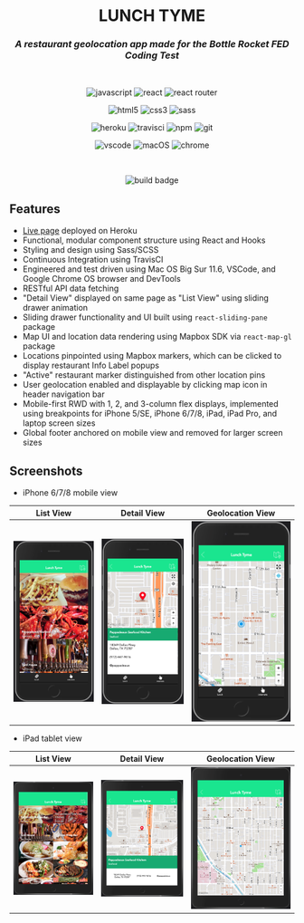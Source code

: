 <h1 align="center">LUNCH TYME</h1>

<h3 align="center" style="font-style: italic;">A restaurant geolocation app made for the Bottle Rocket FED Coding Test</h2>
<br>

<p align="center">
  <img src="https://img.shields.io/badge/javascript%20-%23323330.svg?&style=for-the-badge&logo=javascript&logoColor=%23F7DF1E" alt="javascript"/>
  <img src="https://img.shields.io/badge/react%20-%2320232a.svg?&style=for-the-badge&logo=react&logoColor=%2361DAFB" alt="react"/>
  <img src="https://img.shields.io/badge/React_Router-CA4245?style=for-the-badge&logo=react-router&logoColor=white" alt="react router"/>
</p>
<p align="center">
  <img src="https://img.shields.io/badge/html5%20-%23E34F26.svg?&style=for-the-badge&logo=html5&logoColor=white" alt="html5"/>
  <img src="https://img.shields.io/badge/css3%20-%231572B6.svg?&style=for-the-badge&logo=css3&logoColor=white" alt="css3"/>
  <img src="https://img.shields.io/badge/SASS%20-hotpink.svg?&style=for-the-badge&logo=SASS&logoColor=white" alt="sass"/>
</p>
<p align="center">
  <img src="https://img.shields.io/badge/Heroku-430098?style=for-the-badge&logo=heroku&logoColor=white" alt="heroku"/>
  <img src="https://img.shields.io/badge/travisci%20-%232B2F33.svg?&style=for-the-badge&logo=travis&logoColor=white" alt="travisci"/>
  <img src="https://img.shields.io/badge/npm-%23cb0000.svg?logo=npm&logoColor=white&style=for-the-badge" alt="npm" />
  <img src="https://img.shields.io/badge/git-%23F05033.svg?style=for-the-badge&logo=git&logoColor=white" alt="git" />
</p>
<p align="center">
  <img src="https://img.shields.io/badge/Visual%20Studio%20Code-0078d7.svg?style=for-the-badge&logo=visual-studio-code&logoColor=white" alt="vscode" />
  <img src="https://img.shields.io/badge/mac%20os-000000?style=for-the-badge&logo=macos&logoColor=F0F0F0" alt="macOS"/>
  <img src="https://img.shields.io/badge/Google%20Chrome-4285F4?style=for-the-badge&logo=GoogleChrome&logoColor=white" alt="chrome"/>
</p>

<br>

<p align="center">
  <img src="https://app.travis-ci.com/pcmueller/lunch-tyme.svg?token=G9yCJs12yhctP4AY4jEP&branch=main" alt="build badge"/>
</p>

## Features

- [Live page](https://lunch-tyme-app.herokuapp.com/) deployed on Heroku
- Functional, modular component structure using React and Hooks
- Styling and design using Sass/SCSS
- Continuous Integration using TravisCI
- Engineered and test driven using Mac OS Big Sur 11.6, VSCode, and Google Chrome OS browser and DevTools
- RESTful API data fetching
- "Detail View" displayed on same page as "List View" using sliding drawer animation
- Sliding drawer functionality and UI built using `react-sliding-pane` package
- Map UI and location data rendering using Mapbox SDK via `react-map-gl` package
- Locations pinpointed using Mapbox markers, which can be clicked to display restaurant Info Label popups
- "Active" restaurant marker distinguished from other location pins
- User geolocation enabled and displayable by clicking map icon in header navigation bar
- Mobile-first RWD with 1, 2, and 3-column flex displays, implemented using breakpoints for iPhone 5/SE, iPhone 6/7/8, iPad, iPad Pro, and laptop screen sizes
- Global footer anchored on mobile view and removed for larger screen sizes

## Screenshots


* iPhone 6/7/8 mobile view

|List View<!-- .element: style="text-align:center;" -->|Detail View<!-- .element: style="text-align:center;" -->|Geolocation View<!-- .element: style="text-align:center;" -->|
|-------|-------|-------|
|![](/src/assets/images/ListView-iPhone.png)<!-- .element: style="text-align:center;" -->|![](/src/assets/images/DetailView-iPhone.png)<!-- .element: style="text-align:center;" -->|![](/src/assets/images/Geolocation-iPhone.png)<!-- .element: style="text-align:center;" -->|

* iPad tablet view

|List View<!-- .element: style="text-align:center;" -->|Detail View<!-- .element: style="text-align:center;" -->|Geolocation View<!-- .element: style="text-align:center;" -->|
|-------|-------|-------|
|![](/src/assets/images/ListView-iPad.png)<!-- .element: style="text-align:center;" -->|![](/src/assets/images/DetailView-iPad.png)<!-- .element: style="text-align:center;" -->|![](/src/assets/images/Geolocation-iPad.png)<!-- .element: style="text-align:center;" -->|
